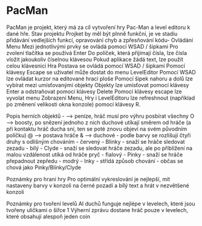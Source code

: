 # PacMan
PacMan je projekt, který má za cíl vytvoření hry Pac-Man a level editoru k dané hře.
Stav projektu
	Projket by měl být plnně funkční, je ve stadiu přidávání vedlejších funkcí, opravování chyb a zpřesňování kódu-
Ovládání
	Menu
		Mezi jednotlivými prvky se ovládá pomocí WSAD / šipkami
		Pro zvolení tlačítka se používá Enter
		Do políček, která přijímají čísla, lze čísla vložit jakoukoliv číselnou klávesou
		Pokud aplikace žádá text, lze použít celou klávesnici
	Hra
		Postava se ovládá pomocí WSAD / šipkami
		Pomocí klávesy Escape se uživatel může dostat do menu
	LevelEditor
		Pomocí WSAD lze ovládat kurzor na editované hrací ploše
		Pomocí šipek nahoru a dolů lze vybírat mezi umísťovanými objekty
		Objekty lze umísťovat pomocí klávesy Enter a odstraňovat pomocí klávesy Delete
		Pomocí klávesy escape lze vyvolat menu
	Zobrazení Menu, Hry i LevelEditoru lze refreshnout (například po změnení velikosti okna konzole) pomocí klávesy R.
		
Popis herních objektů
	-   --> peníze, hráč musí pro výhru posbírat všechny
	O   --> boosty, po snězení jednoho z nich duchové utíkají směrem od hráče (a při kontaktu hráč ducha sní, ten se poté znovu objeví na svém původním políčku)
	@   --> postava hráče
	&   --> duchové - podle barvy se rozlišují čtyři druhy s odlišným chováním
		- červený - Blinky - snaží se hráče sledovat zezadu
		- bílý - Clyde - snaží se sledovat hráče zezadu, ale po přiblížení na malou vzdálenost utíká od hráče pryč
		- fialový - Pinky - snaží se hráče přepadnout zepředu
		- modrý - Inky - střídá způsob chování - občas se chová jako Pinky/Blinky/Clyde

Poznámky pro hraní hry
	Pro optimální vykreslování je nejlepší, mít nastaveny barvy v konzoli na černé pozadí a bílý text a hrát v nezvětšené konzoli

Poznámky pro tvoření levelů
	AI duchů funguje nejlépe v levelech, které jsou tvořeny uličkami o šířce 1
	Výherní zprávu dostane hráč pouze v levelech, které obsahují alespoň jeden coin
